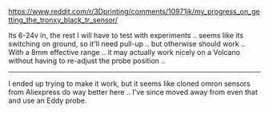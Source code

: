 https://www.reddit.com/r/3Dprinting/comments/10971jk/my_progress_on_getting_the_tronxy_black_tr_sensor/

Its 6-24v in, the rest I will have to test with experiments .. seems like its switching on ground, so it'll need pull-up .. but otherwise should work .. 
With a 8mm effective range .. it may actually work nicely on a Volcano without having to re-adjust the probe position .. 

---

I ended up trying to make it work, but it seems like cloned omron sensors from Aliexpress do way better here .. I've since moved away from even that and use an Eddy probe.